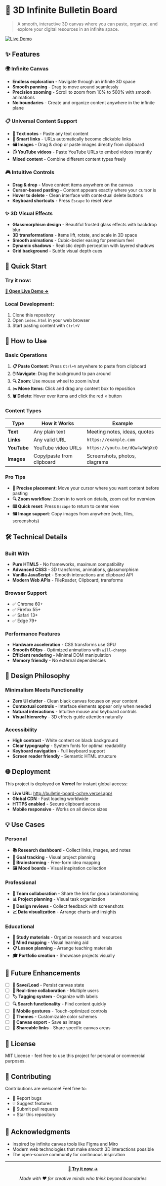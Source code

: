 # 🌟 3D Infinite Bulletin Board

> A smooth, interactive 3D canvas where you can paste, organize, and explore your digital resources in an infinite space.

[![Live Demo](https://img.shields.io/badge/🚀_Live_Demo-bulletin--board--ochre.vercel.app-blue?style=for-the-badge)](http://bulletin-board-ochre.vercel.app/)

## ✨ Features

### 🌍 Infinite Canvas
- **Endless exploration** - Navigate through an infinite 3D space
- **Smooth panning** - Drag to move around seamlessly
- **Precision zooming** - Scroll to zoom from 10% to 500% with smooth animations
- **No boundaries** - Create and organize content anywhere in the infinite plane

### 📋 Universal Content Support
- **📝 Text notes** - Paste any text content
- **🔗 Smart links** - URLs automatically become clickable links
- **🖼️ Images** - Drag & drop or paste images directly from clipboard
- **📺 YouTube videos** - Paste YouTube URLs to embed videos instantly
- **Mixed content** - Combine different content types freely

### 🎮 Intuitive Controls
- **Drag & drop** - Move content items anywhere on the canvas
- **Cursor-based pasting** - Content appears exactly where your cursor is
- **Hover to delete** - Clean interface with contextual delete buttons
- **Keyboard shortcuts** - Press `Escape` to reset view

### ✨ 3D Visual Effects
- **Glassmorphism design** - Beautiful frosted glass effects with backdrop blur
- **3D transformations** - Items lift, rotate, and scale in 3D space
- **Smooth animations** - Cubic-bezier easing for premium feel
- **Dynamic shadows** - Realistic depth perception with layered shadows
- **Grid background** - Subtle visual depth cues

## 🚀 Quick Start

### Try it now:
**[📱 Open Live Demo →](http://bulletin-board-ochre.vercel.app/)**

### Local Development:
1. Clone this repository
2. Open `index.html` in your web browser
3. Start pasting content with `Ctrl+V`

## 🎯 How to Use

### Basic Operations
1. **📋 Paste Content**: Press `Ctrl+V` anywhere to paste from clipboard
2. **🖱️ Navigate**: Drag the background to pan around
3. **🔍 Zoom**: Use mouse wheel to zoom in/out
4. **✂️ Move Items**: Click and drag any content box to reposition
5. **🗑️ Delete**: Hover over items and click the red × button

### Content Types
| Type | How it Works | Example |
|------|-------------|---------|
| **Text** | Any plain text | Meeting notes, ideas, quotes |
| **Links** | Any valid URL | `https://example.com` |
| **YouTube** | YouTube video URLs | `https://youtu.be/dQw4w9WgXcQ` |
| **Images** | Copy/paste from clipboard | Screenshots, photos, diagrams |

### Pro Tips
- **🎯 Precise placement**: Move your cursor where you want content before pasting
- **🔍 Zoom workflow**: Zoom in to work on details, zoom out for overview
- **⌨️ Quick reset**: Press `Escape` to return to center view
- **🖼️ Image support**: Copy images from anywhere (web, files, screenshots)

## 🛠️ Technical Details

### Built With
- **Pure HTML5** - No frameworks, maximum compatibility
- **Advanced CSS3** - 3D transforms, animations, glassmorphism
- **Vanilla JavaScript** - Smooth interactions and clipboard API
- **Modern Web APIs** - FileReader, Clipboard, transforms

### Browser Support
- ✅ Chrome 60+
- ✅ Firefox 55+
- ✅ Safari 13+
- ✅ Edge 79+

### Performance Features
- **Hardware acceleration** - CSS transforms use GPU
- **Smooth 60fps** - Optimized animations with `will-change`
- **Efficient rendering** - Minimal DOM manipulation
- **Memory friendly** - No external dependencies

## 🎨 Design Philosophy

### Minimalism Meets Functionality
- **Zero UI clutter** - Clean black canvas focuses on your content
- **Contextual controls** - Interface elements appear only when needed
- **Natural interactions** - Intuitive mouse and keyboard controls
- **Visual hierarchy** - 3D effects guide attention naturally

### Accessibility
- **High contrast** - White content on black background
- **Clear typography** - System fonts for optimal readability
- **Keyboard navigation** - Full keyboard support
- **Screen reader friendly** - Semantic HTML structure

## 🌐 Deployment

This project is deployed on **Vercel** for instant global access:
- **Live URL**: http://bulletin-board-ochre.vercel.app/
- **Global CDN** - Fast loading worldwide
- **HTTPS enabled** - Secure clipboard access
- **Mobile responsive** - Works on all device sizes

## 💡 Use Cases

### Personal
- **📚 Research dashboard** - Collect links, images, and notes
- **🎯 Goal tracking** - Visual project planning
- **📝 Brainstorming** - Free-form idea mapping
- **🖼️ Mood boards** - Visual inspiration collection

### Professional
- **👥 Team collaboration** - Share the link for group brainstorming
- **📊 Project planning** - Visual task organization
- **🎨 Design reviews** - Collect feedback with screenshots
- **📈 Data visualization** - Arrange charts and insights

### Educational
- **📖 Study materials** - Organize research and resources
- **🧠 Mind mapping** - Visual learning aid
- **📋 Lesson planning** - Arrange teaching materials
- **🎓 Portfolio creation** - Showcase projects visually

## 🚀 Future Enhancements

- [ ] **💾 Save/Load** - Persist canvas state
- [ ] **👥 Real-time collaboration** - Multiple users
- [ ] **🏷️ Tagging system** - Organize with labels
- [ ] **🔍 Search functionality** - Find content quickly
- [ ] **📱 Mobile gestures** - Touch-optimized controls
- [ ] **🎨 Themes** - Customizable color schemes
- [ ] **📸 Canvas export** - Save as image
- [ ] **🔗 Shareable links** - Share specific canvas areas

## 📄 License

MIT License - feel free to use this project for personal or commercial purposes.

## 🤝 Contributing

Contributions are welcome! Feel free to:
- 🐛 Report bugs
- 💡 Suggest features
- 🔧 Submit pull requests
- ⭐ Star this repository

## 🙏 Acknowledgments

- Inspired by infinite canvas tools like Figma and Miro
- Modern web technologies that make smooth 3D interactions possible
- The open-source community for continuous inspiration

---

<div align="center">

**[🚀 Try it now →](http://bulletin-board-ochre.vercel.app/)**

*Made with ❤️ for creative minds who think beyond boundaries*

</div>
